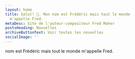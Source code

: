 ```yaml
---
layout: home
title: Salut! 👋. Mon nom est Frédéric mais tout le monde
  m'appelle Fred.
metaDesc: Site de l'auteur-compositeur Fred Maher
postsHeading: Nouvelles
archiveButtonText: Voir toutes les nouvelles
socialImage: ''
---
```

nom est Frédéric mais tout le monde m'appelle Fred.

